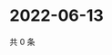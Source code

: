 # 2022-06-13

共 0 条

<!-- BEGIN WEIBO -->
<!-- 最后更新时间 Mon Jun 13 2022 17:15:57 GMT+0800 (China Standard Time) -->

<!-- END WEIBO -->
